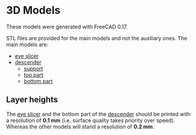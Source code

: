 # 3D Models

These models were generated with FreeCAD 0.17.

STL files are provided for the main models and not the auxiliary ones. The main models are:
- [eye slicer](./eye-slicer/)
- [descender](./descender/)
  - [support](./descender/)
  - [top part](./descender/)
  - [bottom part](./descender)

## Layer heights

The [eye slicer](./eye-slicer/) and the bottom part of the [descender](./descender/) should be
printed with a resolution of **0.1 mm** (i.e. surface quality takes priority over speed). Whereas
the other models will stand a resolution of **0.2 mm**.

